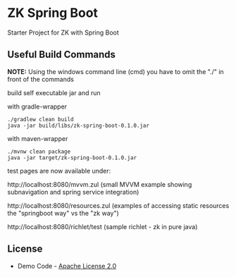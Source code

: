 # ZK Spring Boot

Starter Project for ZK with Spring Boot

## Useful Build Commands 
**NOTE:** Using the windows command line (cmd) you have to omit the "./" in front of the commands

build self executable jar and run

with gradle-wrapper
```
./gradlew clean build
java -jar build/libs/zk-spring-boot-0.1.0.jar
```
with maven-wrapper
```
./mvnw clean package
java -jar target/zk-spring-boot-0.1.0.jar
```

test pages are now available under:

http://localhost:8080/mvvm.zul (small MVVM example showing subnavigation and spring service integration)

http://localhost:8080/resources.zul (examples of accessing static resources the "springboot way" vs the "zk way")

http://localhost:8080/richlet/test (sample richlet - zk in pure java)

## License
* Demo Code - [Apache License 2.0](http://www.apache.org/licenses/LICENSE-2.0)
